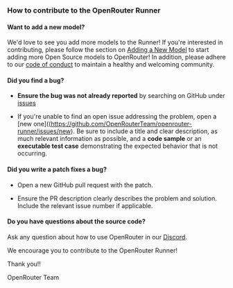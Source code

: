### How to contribute to the OpenRouter Runner

#### Want to add a new model?

We'd love to see you add more models to the Runner! If you're interested in contributing, please follow the section on [Adding a New Model](../README.md/#adding-new-models) to start adding more Open Source models to OpenRouter! In addition, please adhere to our [code of conduct](./CODE_OF_CONDUCT.md) to maintain a healthy and welcoming community.

#### Did you find a bug?

- **Ensure the bug was not already reported** by searching on GitHub under [issues](https://github.com/OpenRouterTeam/openrouter-runner/issues)

- If you're unable to find an open issue addressing the problem, open a [new one]((https://github.com/OpenRouterTeam/openrouter-runner/issues/new). Be sure to include a title and clear description, as much relevant information as possible, and a **code sample** or an **executable test case** demonstrating the expected behavior that is not occurring.

#### Did you write a patch fixes a bug?

- Open a new GitHub pull request with the patch.

- Ensure the PR description clearly describes the problem and solution. Include the relevant issue number if applicable.

#### Do you have questions about the source code?

Ask any question about how to use OpenRouter in our [Discord](https://discord.gg/fVyRaUDgxW).

We encourage you to contribute to the OpenRouter Runner!

Thank you!!

OpenRouter Team